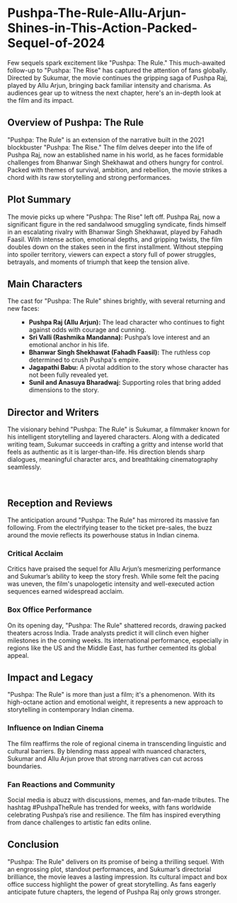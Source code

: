 <h1>Pushpa-The-Rule-Allu-Arjun-Shines-in-This-Action-Packed-Sequel-of-2024</h1>
<p>Few sequels spark excitement like "Pushpa: The Rule." This much-awaited follow-up to "Pushpa: The Rise" has captured the attention of fans globally. Directed by Sukumar, the movie continues the gripping saga of Pushpa Raj, played by Allu Arjun, bringing back familiar intensity and charisma. As audiences gear up to witness the next chapter, here's an in-depth look at the film and its impact.</p><h2>Overview of Pushpa: The Rule</h2><p>"Pushpa: The Rule" is an extension of the narrative built in the 2021 blockbuster "Pushpa: The Rise." The film delves deeper into the life of Pushpa Raj, now an established name in his world, as he faces formidable challenges from Bhanwar Singh Shekhawat and others hungry for control. Packed with themes of survival, ambition, and rebellion, the movie strikes a chord with its raw storytelling and strong performances.</p><h2>Plot Summary</h2><p>The movie picks up where "Pushpa: The Rise" left off. Pushpa Raj, now a significant figure in the red sandalwood smuggling syndicate, finds himself in an escalating rivalry with Bhanwar Singh Shekhawat, played by Fahadh Faasil. With intense action, emotional depths, and gripping twists, the film doubles down on the stakes seen in the first installment. Without stepping into spoiler territory, viewers can expect a story full of power struggles, betrayals, and moments of triumph that keep the tension alive.</p><h2>Main Characters</h2><p>The cast for "Pushpa: The Rule" shines brightly, with several returning and new faces:</p><ul>
<li style="list-style-type: square; margin-left: 25px;"><strong>Pushpa Raj (Allu Arjun):</strong> The lead character who continues to fight against odds with courage and cunning.</li>
<li style="list-style-type: square; margin-left: 25px;"><strong>Sri Valli (Rashmika Mandanna):</strong> Pushpa’s love interest and an emotional anchor in his life.</li>
<li style="list-style-type: square; margin-left: 25px;"><strong>Bhanwar Singh Shekhawat (Fahadh Faasil):</strong> The ruthless cop determined to crush Pushpa's empire.</li>
<li style="list-style-type: square; margin-left: 25px;"><strong>Jagapathi Babu:</strong> A pivotal addition to the story whose character has not been fully revealed yet.</li>
<li style="list-style-type: square; margin-left: 25px;"><strong>Sunil and Anasuya Bharadwaj:</strong> Supporting roles that bring added dimensions to the story.</li>
</ul><h2>Director and Writers</h2><p>The visionary behind "Pushpa: The Rule" is Sukumar, a filmmaker known for his intelligent storytelling and layered characters. Along with a dedicated writing team, Sukumar succeeds in crafting a gritty and intense world that feels as authentic as it is larger-than-life. His direction blends sharp dialogues, meaningful character arcs, and breathtaking cinematography seamlessly.</p><br><h2>Reception and Reviews</h2><p>The anticipation around "Pushpa: The Rule" has mirrored its massive fan following. From the electrifying teaser to the ticket pre-sales, the buzz around the movie reflects its powerhouse status in Indian cinema.</p><h3>Critical Acclaim</h3><p>Critics have praised the sequel for Allu Arjun’s mesmerizing performance and Sukumar’s ability to keep the story fresh. While some felt the pacing was uneven, the film's unapologetic intensity and well-executed action sequences earned widespread acclaim.</p><h3>Box Office Performance</h3><p>On its opening day, "Pushpa: The Rule" shattered records, drawing packed theaters across India. Trade analysts predict it will clinch even higher milestones in the coming weeks. Its international performance, especially in regions like the US and the Middle East, has further cemented its global appeal.</p><h2>Impact and Legacy</h2><p>"Pushpa: The Rule" is more than just a film; it's a phenomenon. With its high-octane action and emotional weight, it represents a new approach to storytelling in contemporary Indian cinema.</p><h3>Influence on Indian Cinema</h3><p>The film reaffirms the role of regional cinema in transcending linguistic and cultural barriers. By blending mass appeal with nuanced characters, Sukumar and Allu Arjun prove that strong narratives can cut across boundaries.</p><h3>Fan Reactions and Community</h3><p>Social media is abuzz with discussions, memes, and fan-made tributes. The hashtag #PushpaTheRule has trended for weeks, with fans worldwide celebrating Pushpa’s rise and resilience. The film has inspired everything from dance challenges to artistic fan edits online.</p><h2>Conclusion</h2><p>
























</p><p>"Pushpa: The Rule" delivers on its promise of being a thrilling sequel. With an engrossing plot, standout performances, and Sukumar’s directorial brilliance, the movie leaves a lasting impression. Its cultural impact and box office success highlight the power of great storytelling. As fans eagerly anticipate future chapters, the legend of Pushpa Raj only grows stronger.</p>
